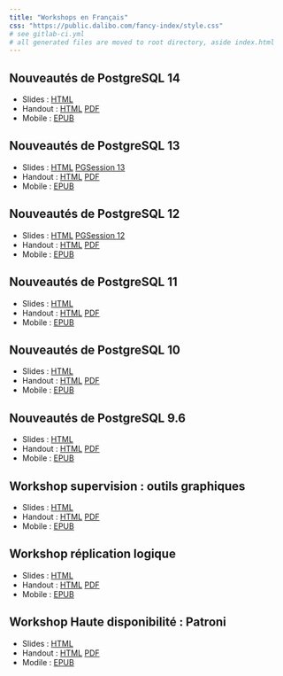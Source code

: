 ```yaml
---
title: "Workshops en Français"
css: "https://public.dalibo.com/fancy-index/style.css"
# see gitlab-ci.yml
# all generated files are moved to root directory, aside index.html
---
```


Nouveautés de PostgreSQL 14
--------------------------------------------------------------------------------

* Slides : [HTML](140-postgresql_14.slides.html)
* Handout : [HTML](140-postgresql_14.handout.html) [PDF](140-postgresql_14.pdf) 
* Mobile : [EPUB](140-postgresql_14.epub)

Nouveautés de PostgreSQL 13
--------------------------------------------------------------------------------

* Slides : [HTML](130-postgresql_13.slides.html) [PGSession 13](pgsession13.slides.html)
* Handout : [HTML](130-postgresql_13.handout.html) [PDF](130-postgresql_13.pdf)
* Mobile : [EPUB](130-postgresql_13.epub)

Nouveautés de PostgreSQL 12
--------------------------------------------------------------------------------

* Slides : [HTML](120-postgresql_12.slides.html) [PGSession 12](pgsession12.slides.html)
* Handout : [HTML](120-postgresql_12.handout.html) [PDF](120-postgresql_12.pdf)
* Mobile : [EPUB](120-postgresql_12.epub)

Nouveautés de PostgreSQL 11
--------------------------------------------------------------------------------

* Slides : [HTML](110-postgresql_11.slides.html)
* Handout : [HTML](110-postgresql_11.handout.html) [PDF](110-postgresql_11.pdf)
* Mobile : [EPUB](110-postgresql_11.epub)

Nouveautés de PostgreSQL 10
--------------------------------------------------------------------------------

* Slides : [HTML](100-postgresql_10.slides.html)
* Handout : [HTML](100-postgresql_10.handout.html) [PDF](100-postgresql_10.pdf)
* Mobile : [EPUB](100-postgresql_10.epub)
  
Nouveautés de PostgreSQL 9.6
--------------------------------------------------------------------------------

* Slides : [HTML](096-postgresql_9.6.slides.html)
* Handout : [HTML](096-postgresql_9.6.handout.html) [PDF](096-postgresql_9.6.pdf)
* Mobile : [EPUB](096-postgresql_9.6.epub)

Workshop supervision : outils graphiques
--------------------------------------------------------------------------------

* Slides : [HTML](supervision.slides.html)
* Handout : [HTML](supervision.handout.html) [PDF](supervision.pdf)
* Mobile : [EPUB](supervision.epub)

Workshop réplication logique
--------------------------------------------------------------------------------

* Slides : [HTML](replication-logique.slides.html)
* Handout : [HTML](replication-logique.handout.html) [PDF](replication-logique.pdf)
* Mobile : [EPUB](replication-logique.epub)

Workshop Haute disponibilité : Patroni
--------------------------------------------------------------------------------

* Slides : [HTML](patroni.slides.html)
* Handout : [HTML](patroni.handout.html) [PDF](patroni.pdf)
* Modile : [EPUB](patroni.epub)